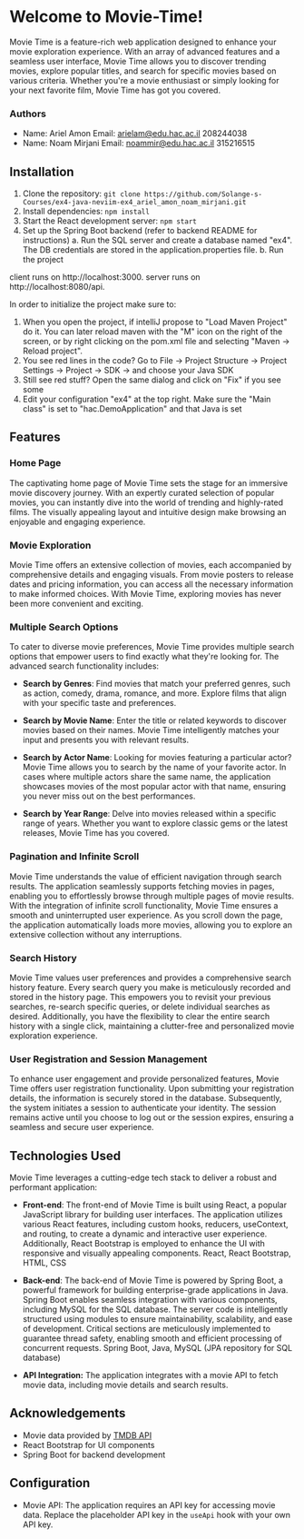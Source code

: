 # Welcome to Movie-Time!
Movie Time is a feature-rich web application designed to enhance your movie exploration experience. With an array of advanced features and a seamless user interface, Movie Time allows you to discover trending movies, explore popular titles, and search for specific movies based on various criteria. Whether you're a movie enthusiast or simply looking for your next favorite film, Movie Time has got you covered.

###  Authors
* Name: Ariel Amon     Email: arielam@edu.hac.ac.il  208244038
* Name: Noam Mirjani  Email: noammir@edu.hac.ac.il 315216515


## Installation
1.  Clone the repository: `git clone https://github.com/Solange-s-Courses/ex4-java-neviim-ex4_ariel_amon_noam_mirjani.git`
2.  Install dependencies: `npm install`
3.  Start the React development server: `npm start`
4.  Set up the Spring Boot backend (refer to backend README for instructions)
    a. Run the SQL server  and create a database named "ex4".
    The DB  credentials are stored in the application.properties file.
    b. Run the project

client runs on  http://localhost:3000.
server runs on  http://localhost:8080/api.

In order to initialize the project make sure to:
1. When you open the project, if intelliJ propose to "Load Maven Project" do it. You can later reload maven with the "M" icon on the right of the screen, or by right clicking on the pom.xml file and selecting "Maven -> Reload project".
2. You see red lines in the code? Go to File -> Project Structure -> Project Settings -> Project -> SDK -> and choose your Java SDK
3. Still see red stuff? Open the same dialog and click on "Fix" if you see some
4. Edit your configuration "ex4" at the top right. Make sure the "Main class" is set to "hac.DemoApplication" and that Java is set


## Features

### Home Page

The captivating home page of Movie Time sets the stage for an immersive movie discovery journey. With an expertly curated selection of popular movies, you can instantly dive into the world of trending and highly-rated films. The visually appealing layout and intuitive design make browsing an enjoyable and engaging experience.

### Movie Exploration

Movie Time offers an extensive collection of movies, each accompanied by comprehensive details and engaging visuals. From movie posters to release dates and pricing information, you can access all the necessary information to make informed choices. With Movie Time, exploring movies has never been more convenient and exciting.

### Multiple Search Options

To cater to diverse movie preferences, Movie Time provides multiple search options that empower users to find exactly what they're looking for. The advanced search functionality includes:

-   **Search by Genres**: Find movies that match your preferred genres, such as action, comedy, drama, romance, and more. Explore films that align with your specific taste and preferences.

-   **Search by Movie Name**: Enter the title or related keywords to discover movies based on their names. Movie Time intelligently matches your input and presents you with relevant results.

-   **Search by Actor Name**: Looking for movies featuring a particular actor? Movie Time allows you to search by the name of your favorite actor. In cases where multiple actors share the same name, the application showcases movies of the most popular actor with that name, ensuring you never miss out on the best performances.

-   **Search by Year Range**: Delve into movies released within a specific range of years. Whether you want to explore classic gems or the latest releases, Movie Time has you covered.


### Pagination and Infinite Scroll

Movie Time understands the value of efficient navigation through search results. The application seamlessly supports fetching movies in pages, enabling you to effortlessly browse through multiple pages of movie results. With the integration of infinite scroll functionality, Movie Time ensures a smooth and uninterrupted user experience. As you scroll down the page, the application automatically loads more movies, allowing you to explore an extensive collection without any interruptions.

### Search History

Movie Time values user preferences and provides a comprehensive search history feature. Every search query you make is meticulously recorded and stored in the history page. This empowers you to revisit your previous searches, re-search specific queries, or delete individual searches as desired. Additionally, you have the flexibility to clear the entire search history with a single click, maintaining a clutter-free and personalized movie exploration experience.

### User Registration and Session Management

To enhance user engagement and provide personalized features, Movie Time offers user registration functionality. Upon submitting your registration details, the information is securely stored in the database. Subsequently, the system initiates a session to authenticate your identity. The session remains active until you choose to log out or the session expires, ensuring a seamless and secure user experience.


## Technologies Used

Movie Time leverages a cutting-edge tech stack to deliver a robust and performant application:

-   **Front-end**: The front-end of Movie Time is built using React, a popular JavaScript library for building user interfaces. The application utilizes various React features, including custom hooks, reducers, useContext, and routing, to create a dynamic and interactive user experience. Additionally, React Bootstrap is employed to enhance the UI with responsive and visually appealing components.
    React, React Bootstrap, HTML, CSS

-   **Back-end**: The back-end of Movie Time is powered by Spring Boot, a powerful framework for building enterprise-grade applications in Java. Spring Boot enables seamless integration with various components, including MySQL for the SQL database. The server code is intelligently structured using modules to ensure maintainability, scalability, and ease of development. Critical sections are meticulously implemented to guarantee thread safety, enabling smooth and efficient processing of concurrent requests.
    Spring Boot, Java, MySQL (JPA repository for SQL database)

-   **API Integration:** The application integrates with a movie API to fetch movie data, including movie details and search results.

## Acknowledgements

-   Movie data provided by [TMDB API](https://developer.themoviedb.org/docs)
-   React Bootstrap for UI components
-   Spring Boot for backend development

## Configuration

-   Movie API: The application requires an API key for accessing movie data. Replace the placeholder API key in the `useApi` hook with your own API key.

